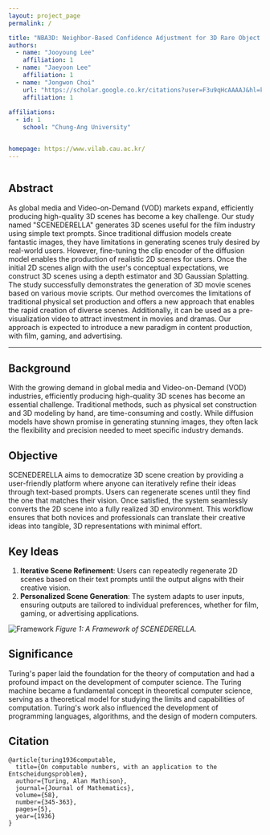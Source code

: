 ```yaml
---
layout: project_page
permalink: /

title: "NBA3D: Neighbor-Based Confidence Adjustment for 3D Rare Object Detection Using LiDAR"
authors:
  - name: "Jooyoung Lee"
    affiliation: 1
  - name: "Jaeyoon Lee"
    affiliation: 1
  - name: "Jongwon Choi"
    url: "https://scholar.google.co.kr/citations?user=F3u9qHcAAAAJ&hl=ko"
    affiliation: 1
  
affiliations:
  - id: 1
    school: "Chung-Ang University"


homepage: https://www.vilab.cau.ac.kr/
---
```


<!-- Using HTML to center the abstract -->
<div class="columns is-centered has-text-centered">
    <div class="column is-four-fifths">
        <h2>Abstract</h2>
        <div class="content has-text-justified">
As global media and Video-on-Demand (VOD) markets expand, efficiently producing high-quality 3D scenes has become a key challenge. 
Our study named "SCENEDERELLA" generates 3D scenes useful for the film industry using simple text prompts. 
Since traditional diffusion models create fantastic images, they have limitations in generating scenes truly desired by real-world users. 
However, fine-tuning the clip encoder of the diffusion model enables the production of realistic 2D scenes for users. 
Once the initial 2D scenes align with the user's conceptual expectations, we construct 3D scenes using a depth estimator and 3D Gaussian Splatting. 
The study successfully demonstrates the generation of 3D movie scenes based on various movie scripts. 
Our method overcomes the limitations of traditional physical set production and offers a new approach that enables the rapid creation of diverse scenes. 
Additionally, it can be used as a pre-visualization video to attract investment in movies and dramas. 
Our approach is expected to introduce a new paradigm in content production, with film, gaming, and advertising.
        </div>
    </div>
</div>

---



## Background
With the growing demand in global media and Video-on-Demand (VOD) industries, efficiently producing high-quality 3D scenes has become an essential challenge. Traditional methods, such as physical set construction and 3D modeling by hand, are time-consuming and costly. While diffusion models have shown promise in generating stunning images, they often lack the flexibility and precision needed to meet specific industry demands.

## Objective
SCENEDERELLA aims to democratize 3D scene creation by providing a user-friendly platform where anyone can iteratively refine their ideas through text-based prompts. Users can regenerate scenes until they find the one that matches their vision. Once satisfied, the system seamlessly converts the 2D scene into a fully realized 3D environment. This workflow ensures that both novices and professionals can translate their creative ideas into tangible, 3D representations with minimal effort.


## Key Ideas
1. **Iterative Scene Refinement**: Users can repeatedly regenerate 2D scenes based on their text prompts until the output aligns with their creative vision.
2. **Personalized Scene Generation**: The system adapts to user inputs, ensuring outputs are tailored to individual preferences, whether for film, gaming, or advertising applications.

![Framework](/static/images/framework.png)
*Figure 1: A Framework of SCENEDERELLA.*


## Significance
Turing's paper laid the foundation for the theory of computation and had a profound impact on the development of computer science. The Turing machine became a fundamental concept in theoretical computer science, serving as a theoretical model for studying the limits and capabilities of computation. Turing's work also influenced the development of programming languages, algorithms, and the design of modern computers.

## Citation
```
@article{turing1936computable,
  title={On computable numbers, with an application to the Entscheidungsproblem},
  author={Turing, Alan Mathison},
  journal={Journal of Mathematics},
  volume={58},
  number={345-363},
  pages={5},
  year={1936}
}
```
